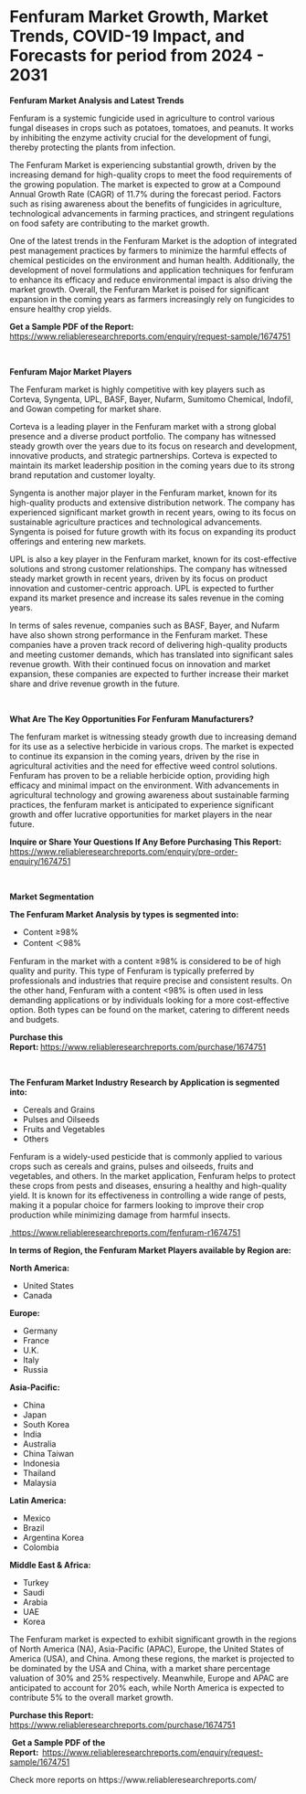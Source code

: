 <p><h1>Fenfuram Market Growth, Market Trends, COVID-19 Impact, and Forecasts for period from 2024 - 2031</h1></p><p><strong>Fenfuram Market Analysis and Latest Trends</strong></p>
<p><p>Fenfuram is a systemic fungicide used in agriculture to control various fungal diseases in crops such as potatoes, tomatoes, and peanuts. It works by inhibiting the enzyme activity crucial for the development of fungi, thereby protecting the plants from infection.</p><p>The Fenfuram Market is experiencing substantial growth, driven by the increasing demand for high-quality crops to meet the food requirements of the growing population. The market is expected to grow at a Compound Annual Growth Rate (CAGR) of 11.7% during the forecast period. Factors such as rising awareness about the benefits of fungicides in agriculture, technological advancements in farming practices, and stringent regulations on food safety are contributing to the market growth.</p><p>One of the latest trends in the Fenfuram Market is the adoption of integrated pest management practices by farmers to minimize the harmful effects of chemical pesticides on the environment and human health. Additionally, the development of novel formulations and application techniques for fenfuram to enhance its efficacy and reduce environmental impact is also driving the market growth. Overall, the Fenfuram Market is poised for significant expansion in the coming years as farmers increasingly rely on fungicides to ensure healthy crop yields.</p></p>
<p><strong>Get a Sample PDF of the Report:&nbsp;</strong> <a href="https://www.reliableresearchreports.com/enquiry/request-sample/1674751">https://www.reliableresearchreports.com/enquiry/request-sample/1674751</a></p>
<p>&nbsp;</p>
<p><strong>Fenfuram Major Market Players</strong></p>
<p><p>The Fenfuram market is highly competitive with key players such as Corteva, Syngenta, UPL, BASF, Bayer, Nufarm, Sumitomo Chemical, Indofil, and Gowan competing for market share. </p><p>Corteva is a leading player in the Fenfuram market with a strong global presence and a diverse product portfolio. The company has witnessed steady growth over the years due to its focus on research and development, innovative products, and strategic partnerships. Corteva is expected to maintain its market leadership position in the coming years due to its strong brand reputation and customer loyalty.</p><p>Syngenta is another major player in the Fenfuram market, known for its high-quality products and extensive distribution network. The company has experienced significant market growth in recent years, owing to its focus on sustainable agriculture practices and technological advancements. Syngenta is poised for future growth with its focus on expanding its product offerings and entering new markets.</p><p>UPL is also a key player in the Fenfuram market, known for its cost-effective solutions and strong customer relationships. The company has witnessed steady market growth in recent years, driven by its focus on product innovation and customer-centric approach. UPL is expected to further expand its market presence and increase its sales revenue in the coming years.</p><p>In terms of sales revenue, companies such as BASF, Bayer, and Nufarm have also shown strong performance in the Fenfuram market. These companies have a proven track record of delivering high-quality products and meeting customer demands, which has translated into significant sales revenue growth. With their continued focus on innovation and market expansion, these companies are expected to further increase their market share and drive revenue growth in the future.</p></p>
<p>&nbsp;</p>
<p><strong>What Are The Key Opportunities For Fenfuram Manufacturers?</strong></p>
<p><p>The fenfuram market is witnessing steady growth due to increasing demand for its use as a selective herbicide in various crops. The market is expected to continue its expansion in the coming years, driven by the rise in agricultural activities and the need for effective weed control solutions. Fenfuram has proven to be a reliable herbicide option, providing high efficacy and minimal impact on the environment. With advancements in agricultural technology and growing awareness about sustainable farming practices, the fenfuram market is anticipated to experience significant growth and offer lucrative opportunities for market players in the near future.</p></p>
<p><strong>Inquire or Share Your Questions If Any Before Purchasing This Report:</strong> <a href="https://www.reliableresearchreports.com/enquiry/pre-order-enquiry/1674751">https://www.reliableresearchreports.com/enquiry/pre-order-enquiry/1674751</a></p>
<p>&nbsp;</p>
<p><strong>Market Segmentation</strong></p>
<p><strong>The Fenfuram Market Analysis by types is segmented into:</strong></p>
<p><ul><li>Content ≥98%</li><li>Content ＜98%</li></ul></p>
<p><p>Fenfuram in the market with a content ≥98% is considered to be of high quality and purity. This type of Fenfuram is typically preferred by professionals and industries that require precise and consistent results. On the other hand, Fenfuram with a content <98% is often used in less demanding applications or by individuals looking for a more cost-effective option. Both types can be found on the market, catering to different needs and budgets.</p></p>
<p><strong>Purchase this Report:&nbsp;</strong><a href="https://www.reliableresearchreports.com/purchase/1674751">https://www.reliableresearchreports.com/purchase/1674751</a></p>
<p>&nbsp;</p>
<p><strong>The Fenfuram Market Industry Research by Application is segmented into:</strong></p>
<p><ul><li>Cereals and Grains</li><li>Pulses and Oilseeds</li><li>Fruits and Vegetables</li><li>Others</li></ul></p>
<p><p>Fenfuram is a widely-used pesticide that is commonly applied to various crops such as cereals and grains, pulses and oilseeds, fruits and vegetables, and others. In the market application, Fenfuram helps to protect these crops from pests and diseases, ensuring a healthy and high-quality yield. It is known for its effectiveness in controlling a wide range of pests, making it a popular choice for farmers looking to improve their crop production while minimizing damage from harmful insects.</p></p>
<p><a href="https://www.reliableresearchreports.com/fenfuram-r1674751">&nbsp;https://www.reliableresearchreports.com/fenfuram-r1674751</a></p>
<p><strong>In terms of Region, the Fenfuram Market Players available by Region are:</strong></p>
<p>
    <p> <strong> North America: </strong>
        <ul>
            <li>United States</li>
            <li>Canada</li>
        </ul>
        </p> 
    <p> <strong> Europe: </strong>
        <ul>
            <li>Germany</li>
            <li>France</li>
            <li>U.K.</li>
            <li>Italy</li>
            <li>Russia</li>
        </ul>
        </p> 
    <p> <strong> Asia-Pacific: </strong>
        <ul>
            <li>China</li>
            <li>Japan</li>
            <li>South Korea</li>
            <li>India</li>
            <li>Australia</li>
            <li>China Taiwan</li>
            <li>Indonesia</li>
            <li>Thailand</li>
            <li>Malaysia</li>
        </ul>
        </p> 
    <p> <strong> Latin America: </strong>
        <ul>
            <li>Mexico</li>
            <li>Brazil</li>
            <li>Argentina Korea</li>
            <li>Colombia</li>
        </ul>
        </p> 
    <p> <strong> Middle East & Africa: </strong>
        <ul>
            <li>Turkey</li>
            <li>Saudi</li>
            <li>Arabia</li>
            <li>UAE</li>
            <li>Korea</li>
        </ul>
    </p>
    </p>
<p><p>The Fenfuram market is expected to exhibit significant growth in the regions of North America (NA), Asia-Pacific (APAC), Europe, the United States of America (USA), and China. Among these regions, the market is projected to be dominated by the USA and China, with a market share percentage valuation of 30% and 25% respectively. Meanwhile, Europe and APAC are anticipated to account for 20% each, while North America is expected to contribute 5% to the overall market growth.</p></p>
<p><strong>Purchase this Report: </strong><a href="https://www.reliableresearchreports.com/purchase/1674751">https://www.reliableresearchreports.com/purchase/1674751</a></p>
<p>&nbsp;<strong>Get a Sample PDF of the Report:&nbsp;&nbsp;</strong><a href="https://www.reliableresearchreports.com/enquiry/request-sample/1674751">https://www.reliableresearchreports.com/enquiry/request-sample/1674751</a></p>
<p><strong></strong></p>
<p>Check more reports on https://www.reliableresearchreports.com/</p>